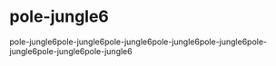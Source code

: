 # pole-jungle6
pole-jungle6pole-jungle6pole-jungle6pole-jungle6pole-jungle6pole-jungle6pole-jungle6pole-jungle6
